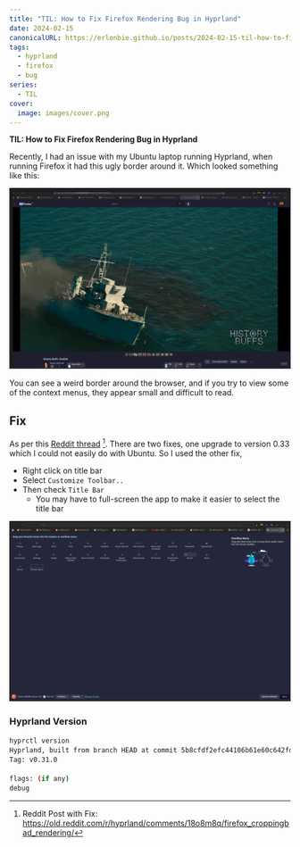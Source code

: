 ```yaml
---
title: "TIL: How to Fix Firefox Rendering Bug in Hyprland"
date: 2024-02-15
canonicalURL: https://erlonbie.github.io/posts/2024-02-15-til-how-to-fix-firefox-rendering-bug-in-hyprland
tags:
  - hyprland
  - firefox
  - bug
series:
  - TIL
cover:
  image: images/cover.png
---
```


**TIL: How to Fix Firefox Rendering Bug in Hyprland**

Recently, I had an issue with my Ubuntu laptop running Hyprland, when running Firefox it had this ugly border around
it. Which looked something like this:

![Firefox](images/firefox.png)

You can see a weird border around the browser, and if you try to view some of the context menus, they appear small and difficult to read.

## Fix

As per this [Reddit thread](https://old.reddit.com/r/hyprland/comments/18o8m8q/firefox_croppingbad_rendering/) [^1]. 
There are two fixes, one upgrade to version 0.33 which I could not easily do with Ubuntu. So I used the other fix,

- Right click on title bar
- Select `Customize Toolbar..`
- Then check `Title Bar`
    - You may have to full-screen the app to make it easier to select the title bar

![Title Bar](images/title.png)

### Hyprland Version

```bash
hyprctl version
Hyprland, built from branch HEAD at commit 5b8cfdf2efc44106b61e60c642fd964823fd89f3  (props: bump ver to v0.31.0).
Tag: v0.31.0

flags: (if any)
debug
```

[^1]: Reddit Post with Fix: https://old.reddit.com/r/hyprland/comments/18o8m8q/firefox_croppingbad_rendering/

